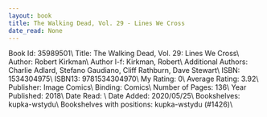 ```yaml
---
layout: book
title: The Walking Dead, Vol. 29 - Lines We Cross
date_read: None
---
```


Book Id: 35989501\ 
Title: The Walking Dead, Vol. 29: Lines We Cross\ 
Author: Robert Kirkman\ 
Author l-f: Kirkman, Robert\ 
Additional Authors: Charlie Adlard, Stefano Gaudiano, Cliff Rathburn, Dave    Stewart\ 
ISBN: 1534304975\ 
ISBN13: 9781534304970\ 
My Rating: 0\ 
Average Rating: 3.92\ 
Publisher: Image Comics\ 
Binding: Comics\ 
Number of Pages: 136\ 
Year Published: 2018\ 
Date Read: \ 
Date Added: 2020/05/25\ 
Bookshelves: kupka-wstydu\ 
Bookshelves with positions: kupka-wstydu (#1426)\ 

